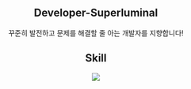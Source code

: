 <div align='center'>
<h2>Developer-Superluminal</h2>
꾸준히 발전하고 문제를 해결할 줄 아는 개발자를 지향합니다!

## Skill

<p align="center">
  <a href="https://skillicons.dev">
    <img src="https://skillicons.dev/icons?i=html,js,react,redux,git,py,vscode,ai" />
  </a>
</p>
  </div>

